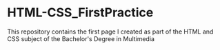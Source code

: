 # HTML-CSS_FirstPractice
This repository contains the first page I created as part of the HTML and CSS subject of the Bachelor's Degree in Multimedia
